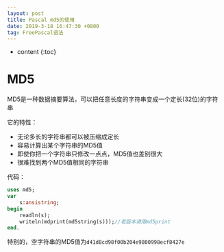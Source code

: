 ```yaml
---
layout: post
title: Pascal md5的使用
date: 2019-3-18 16:47:30 +0800
tag: FreePascal语法
---
```


* content
{:toc}

# **MD5**

MD5是一种数据摘要算法，可以把任意长度的字符串变成一个定长(32位)的字符串

它的特性：

* 无论多长的字符串都可以被压缩成定长
* 容易计算出某个字符串的MD5值
* 即使你把一个字符串只修改一点点，MD5值也差别很大
* 很难找到两个MD5值相同的字符串

代码：

```pascal
uses md5;
var
	s:ansistring;
begin
	readln(s);
	writeln(mdprint(md5string(s)));//老版本请用md5print
end.
```
特别的，空字符串的MD5值为`d41d8cd98f00b204e9800998ecf8427e`